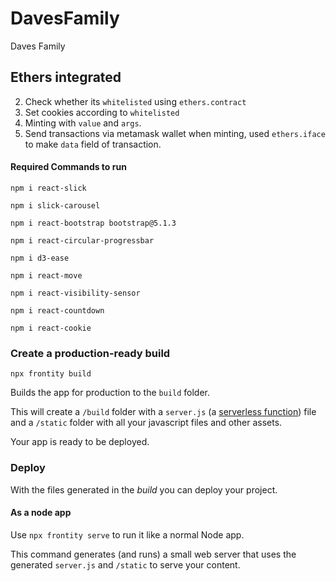 # DavesFamily
Daves Family
## Ethers integrated
2. Check whether its `whitelisted` using `ethers.contract`
3. Set cookies according to `whitelisted`
4. Minting with `value` and `args`.
5. Send transactions via metamask wallet when minting, used `ethers.iface` to make `data` field of transaction. 

#### Required Commands to run

```
npm i react-slick
```
```
npm i slick-carousel
```
```
npm i react-bootstrap bootstrap@5.1.3
```
```
npm i react-circular-progressbar
```
```
npm i d3-ease
```
```
npm i react-move
```
```
npm i react-visibility-sensor
```
```
npm i react-countdown
```
```
npm i react-cookie
```

### Create a production-ready build

```
npx frontity build
```

Builds the app for production to the `build` folder.

This will create a `/build` folder with a `server.js` (a [serverless function](https://vercel.com/docs/v2/serverless-functions/introduction)) file and a `/static` folder with all your javascript files and other assets.

Your app is ready to be deployed.

### Deploy

With the files generated in the _build_ you can deploy your project.

#### As a node app

Use `npx frontity serve` to run it like a normal Node app.

This command generates (and runs) a small web server that uses the generated `server.js` and `/static` to serve your content.
